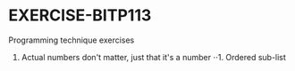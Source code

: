 # EXERCISE-BITP113
Programming technique exercises

1. Actual numbers don't matter, just that it's a number
⋅⋅1. Ordered sub-list
